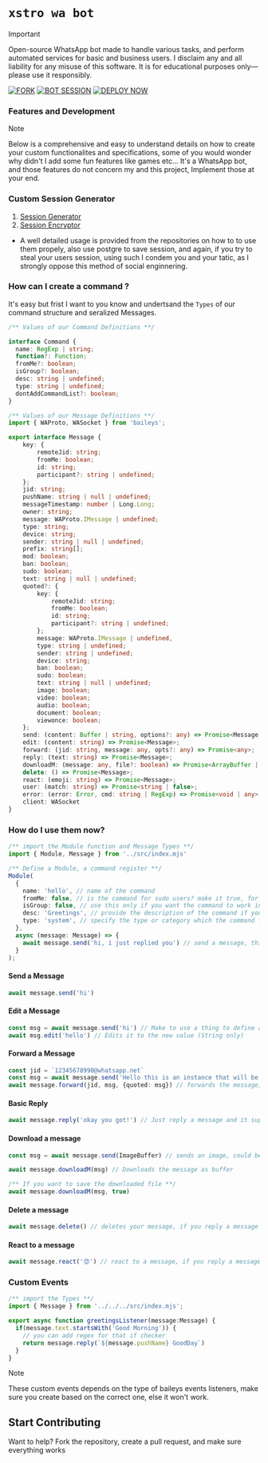 # `xstro wa bot`

> [!Important]  
> Open-source WhatsApp bot made to handle various tasks, and perform automated services for basic and business users. I disclaim any and all liability for any misuse of this software. It is for educational purposes only—please use it responsibly.

[![FORK](https://img.shields.io/badge/Fork_Repo-black?style=for-the-badge&logo=github)](https://github.com/AstroX11/Xstro/fork)
[![BOT SESSION](https://img.shields.io/badge/Get_Session-black?style=for-the-badge&logo=github)](https://bit.ly/41mQBbY)
[![DEPLOY NOW](https://img.shields.io/badge/Deploy_Bot-black?style=for-the-badge&logo=)](https://astrox11.github.io/xstroweb/)

### Features and Development

> [!Note]
> Below is a comprehensive and easy to understand details on how to create your custom functionalites and specifications, some of you would wonder why didn't I add some fun features like games etc...  It's a WhatsApp bot, and those features do not concern my and this project, Implement those at your end.

### Custom Session Generator

1. [Session Generator](https://github.com/AstroX11/XstroSession)
2. [Session Encryptor](https://github.com/AstroX11/session-maker-crypto)

 - A well detailed usage is provided from the repositories on how to to use them propely, also use postgre to save session, and again, if you try to steal your users session, using such I condem you and your tatic, as I strongly oppose this method of social enginnering.

### How can I create a command ?

It's easy but frist I want to you know and undertsand the `Types` of our command structure and seralized Messages.

```ts
/** Values of our Command Definitions **/

interface Command {
  name: RegExp | string;
  function?: Function;
  fromMe?: boolean;
  isGroup?: boolean;
  desc: string | undefined;
  type: string | undefined;
  dontAddCommandList?: boolean;
}
```

```ts
/** Values of our Message Definitions **/
import { WAProto, WASocket } from 'baileys';

export interface Message {
    key: {
        remoteJid: string;
        fromMe: boolean;
        id: string;
        participant?: string | undefined;
    };
    jid: string;
    pushName: string | null | undefined;
    messageTimestamp: number | Long.Long;
    owner: string;
    message: WAProto.IMessage | undefined;
    type: string;
    device: string;
    sender: string | null | undefined;
    prefix: string[];
    mod: boolean;
    ban: boolean;
    sudo: boolean;
    text: string | null | undefined;
    quoted?: {
        key: {
            remoteJid: string;
            fromMe: boolean;
            id: string;
            participant?: string | undefined;
        };
        message: WAProto.IMessage | undefined,
        type: string | undefined;
        sender: string | undefined;
        device: string;
        ban: boolean;
        sudo: boolean;
        text: string | null | undefined;
        image: boolean;
        video: boolean;
        audio: boolean;
        document: boolean;
        viewonce: boolean;
    };
    send: (content: Buffer | string, options?: any) => Promise<Message | any>;
    edit: (content: string) => Promise<Message>;
    forward: (jid: string, message: any, opts?: any) => Promise<any>;
    reply: (text: string) => Promise<Message>;
    downloadM: (message: any, file?: boolean) => Promise<ArrayBuffer | any>;
    delete: () => Promise<Message>;
    react: (emoji: string) => Promise<Message>;
    user: (match: string) => Promise<string | false>;
    error: (error: Error, cmd: string | RegExp) => Promise<void | any>,
    client: WASocket
}
```
### How do I use them now?

```ts
/** import the Module function and Message Types **/
import { Module, Message } from '../src/index.mjs'

/** Define a Module, a command register **/
Module(
  {
    name: 'hello', // name of the command
    fromMe: false, // is the command for sudo users? make it true, for it respond to only sudo users
    isGroup: false, // use this only if you want the command to work in a Group!
    desc: 'Greetings', // provide the description of the command if you want it to appear on the list
    type: 'system', // specify the type or category which the command falls under
  },
  async (message: Message) => {
    await message.send('hi, i just replied you') // send a message, this send function supports only text, image, video and audio
  }
);

```
#### Send a Message

```ts
await message.send('hi')
```

#### Edit a Message

```ts
const msg = await message.send('hi') // Make to use a thing to define a returnable instance of seralize inorder to callback the edit to edit this message, else it would edit the you sent your self, not the target message.
await msg.edit('hello') // Edits it to the new value (String only)
```

#### Forward a Message

```ts
const jid = `12345678990@whatsapp.net`
const msg = await message.send('Hello this is an instance that will be forwarded')
await message.forward(jid, msg, {quoted: msg}) // forwards the message, jid and the message is a must, quoted is optional parameter
```

#### Basic Reply

```ts
await message.reply('okay you got!') // Just reply a message and it supports only text
```

#### Download a message

```ts
const msg = await message.send(ImageBuffer) // sends an image, could be video, audio

await message.downloadM(msg) // Downloads the message as buffer

/** If you want to save the downloaded file **/
await message.downloadM(msg, true)
```

#### Delete a message

```ts
await message.delete() // deletes your message, if you reply a message when you call this, it would delete the replied message and not yours
```

#### React to a message

```ts
await message.react('😍') // react to a message, if you reply a message, it would react to that and not the one you sent
```

### Custom Events


```ts
/** import the Types **/
import { Message } from '../../../src/index.mjs';

export async function greetingsListener(message:Message) {
  if(message.text.startsWith('Good Morning')) {
    // you can add regex for that if checker
    return message.reply(`${message.pushName} GoodDay`)
  }
}
```
> [!Note]
> These custom events depends on the type of baileys events listeners, make sure you create based on the correct one, else it won't work.

## Start Contributing

Want to help? Fork the repository, create a pull request, and make sure everything works